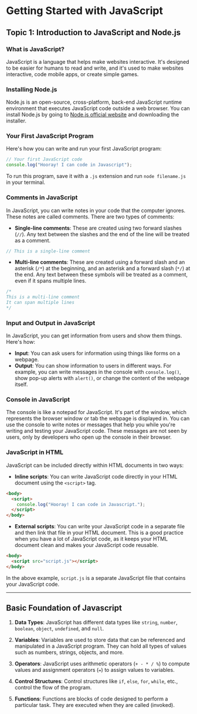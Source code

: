 # Getting Started with JavaScript

## Topic 1: Introduction to JavaScript and Node.js

### What is JavaScript?

JavaScript is a language that helps make websites interactive. It's designed to be easier for humans to read and write, and it's used to make websites interactive, code mobile apps, or create simple games.

### Installing Node.js

Node.js is an open-source, cross-platform, back-end JavaScript runtime environment that executes JavaScript code outside a web browser. You can install Node.js by going to [Node.js official website](https://nodejs.org/en/download/) and downloading the installer.

### Your First JavaScript Program

Here's how you can write and run your first JavaScript program:

```javascript
// Your first JavaScript code
console.log("Hooray! I can code in Javascript");
```

To run this program, save it with a `.js` extension and run `node filename.js` in your terminal.

### Comments in JavaScript

In JavaScript, you can write notes in your code that the computer ignores. These notes are called comments. There are two types of comments:

- **Single-line comments**: These are created using two forward slashes (`//`). Any text between the slashes and the end of the line will be treated as a comment.

```javascript
// This is a single-line comment
```

- **Multi-line comments**: These are created using a forward slash and an asterisk (`/*`) at the beginning, and an asterisk and a forward slash (`*/`) at the end. Any text between these symbols will be treated as a comment, even if it spans multiple lines.

```javascript
/*
This is a multi-line comment
It can span multiple lines
*/
```

### Input and Output in JavaScript

In JavaScript, you can get information from users and show them things. Here's how:

- **Input**: You can ask users for information using things like forms on a webpage.
- **Output**: You can show information to users in different ways. For example, you can write messages in the console with `console.log()`, show pop-up alerts with `alert()`, or change the content of the webpage itself.

### Console in JavaScript

The console is like a notepad for JavaScript. It's part of the window, which represents the browser window or tab the webpage is displayed in. You can use the console to write notes or messages that help you while you're writing and testing your JavaScript code. These messages are not seen by users, only by developers who open up the console in their browser.

### JavaScript in HTML

JavaScript can be included directly within HTML documents in two ways:

- **Inline scripts**: You can write JavaScript code directly in your HTML document using the `<script>` tag.

```html
<body>
  <script>
    console.log("Hooray! I can code in Javascript.");
  </script>
</body>
```

- **External scripts**: You can write your JavaScript code in a separate file and then link that file in your HTML document. This is a good practice when you have a lot of JavaScript code, as it keeps your HTML document clean and makes your JavaScript code reusable.

```html
<body>
  <script src="script.js"></script>
</body>
```

In the above example, `script.js` is a separate JavaScript file that contains your JavaScript code.

---

## Basic Foundation of Javascript

1. **Data Types**: JavaScript has different data types like `string`, `number`, `boolean`, `object`, `undefined`, and `null`.

2. **Variables**: Variables are used to store data that can be referenced and manipulated in a JavaScript program. They can hold all types of values such as numbers, strings, objects, and more.

3. **Operators**: JavaScript uses arithmetic operators (`+ - * / %`) to compute values and assignment operators (`=`) to assign values to variables.

4. **Control Structures**: Control structures like `if`, `else`, `for`, `while`, etc., control the flow of the program.

5. **Functions**: Functions are blocks of code designed to perform a particular task. They are executed when they are called (invoked).
